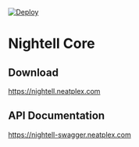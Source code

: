 [![Deploy](https://github.com/neatplex/nightell-core/actions/workflows/deploy.yml/badge.svg?branch=main)](https://github.com/neatplex/nightell-core/actions/workflows/deploy.yml)

# Nightell Core

## Download

https://nightell.neatplex.com

## API Documentation

https://nightell-swagger.neatplex.com
